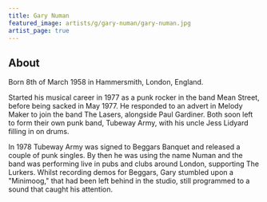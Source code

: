 ```yaml
---
title: Gary Numan
featured_image: artists/g/gary-numan/gary-numan.jpg
artist_page: true
---
```

## About

Born 8th of March 1958 in Hammersmith, London, England.

Started his musical career in 1977 as a punk rocker in the band Mean Street, before being sacked in May 1977. He responded to an advert in Melody Maker to join the band The Lasers, alongside Paul Gardiner. Both soon left to form their own punk band, Tubeway Army, with his uncle Jess Lidyard filling in on drums. 

In 1978 Tubeway Army was signed to Beggars Banquet and released a couple of punk singles. By then he was using the name Numan and the band was performing live in pubs and clubs around London, supporting The Lurkers. Whilst recording demos for Beggars, Gary stumbled upon a "Minimoog," that had been left behind in the studio, still programmed to a sound that caught his attention.

